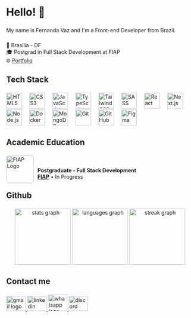 <h1 align="left">Hello! 👋</h1>

###

<p align="left">My name is Fernanda Vaz and I'm a Front-end Developer from Brazil.</p>

###

<p align="left">📍 Brasília - DF<br>🎓 Postgrad in Full Stack Development at FIAP<br> 🌐 <a href="https://fernanda-vaz.github.io/portfolio" target="_blank">Portfolio</a></p>

###

<h2 align="left">Tech Stack</h2>

###

<div align="left">
  <img src="https://cdn.jsdelivr.net/gh/devicons/devicon/icons/html5/html5-original.svg" width="42" height="42" alt="HTML5" title="HTML5" />
  <img width="12" />

  <img src="https://cdn.jsdelivr.net/gh/devicons/devicon/icons/css3/css3-original.svg" width="42" height="42" alt="CSS3" title="CSS3" />
  <img width="12" />

  <img src="https://cdn.jsdelivr.net/gh/devicons/devicon/icons/javascript/javascript-original.svg"  height="42" alt="JavaScript" title="JavaScript" />
  <img width="12" />

  <img src="https://cdn.jsdelivr.net/gh/devicons/devicon/icons/typescript/typescript-original.svg"  height="42" alt="TypeScript" title="TypeScript" />
  <img width="12" />

  <img src="https://cdn.jsdelivr.net/gh/devicons/devicon/icons/tailwindcss/tailwindcss-original.svg" height="42" alt="Tailwind CSS" title="Tailwind CSS" />
  <img width="12" />

  <img src="https://cdn.jsdelivr.net/gh/devicons/devicon/icons/sass/sass-original.svg" height="42" alt="SASS" title="SASS" />
  <img width="12" />

  <img src="https://cdn.jsdelivr.net/gh/devicons/devicon/icons/react/react-original.svg" height="42" alt="React" title="React" />
  <img width="12" />

  <img src="https://cdn.jsdelivr.net/gh/devicons/devicon/icons/nextjs/nextjs-original.svg" height="42" alt="Next.js" title="Next.js" />
  <img width="12" />

  <img src="https://cdn.jsdelivr.net/gh/devicons/devicon/icons/nodejs/nodejs-original.svg" height="42" alt="Node.js" title="Node.js" />
  <img width="12" />

  <img src="https://cdn.jsdelivr.net/gh/devicons/devicon/icons/docker/docker-original.svg" height="42" alt="Docker" title="Docker" />
  <img width="12" />

  <img src="https://cdn.jsdelivr.net/gh/devicons/devicon/icons/mongodb/mongodb-original.svg" height="42" alt="MongoDB" title="MongoDB" />
  <img width="12" />

  <img src="https://cdn.jsdelivr.net/gh/devicons/devicon/icons/git/git-original.svg" height="42" alt="Git" title="Git" />
  <img width="12" />

  <img src="https://cdn.jsdelivr.net/gh/devicons/devicon/icons/github/github-original.svg" height="42" alt="GitHub" title="GitHub" />
  <img width="12" />

  <img src="https://cdn.jsdelivr.net/gh/devicons/devicon/icons/figma/figma-original.svg" height="42" alt="Figma" title="Figma" />
</div>

###

<h2 align="left">Academic Education</h2>

###

<div>
  <img src="https://play-lh.googleusercontent.com/S70rI7VrwLic7_p-ax7iAOOopQhcPCzmqyLe5RLJmApTpkgTRaCwWsTNN1Uv1t_t3Pp5=w240-h480-rw" alt="FIAP Logo"
  min-width="74px" max-width="74px" width="74px" align="left" style="border-radius: 5px; margin-right: 10px;">
  <br/>
 
  **Postgraduate - Full Stack Development** \
  [**FIAP**](https://www.fiap.com.br/) • In Progress
  <br/> 
</div>

###

<h2 align="left">Github</h2>

###

<div align="center">
  <img src="https://github-readme-stats.vercel.app/api?username=fernanda-vaz&hide_title=false&hide_rank=false&show_icons=true&include_all_commits=true&count_private=true&disable_animations=false&theme=nightowl&locale=en&hide_border=true&order=1" height="150" alt="stats graph"  />
  <img src="https://github-readme-stats.vercel.app/api/top-langs?username=fernanda-vaz&locale=en&hide_title=false&layout=compact&card_width=320&langs_count=5&theme=nightowl&hide_border=true&order=2" height="150" alt="languages graph"  />
  <img src="https://streak-stats.demolab.com?user=fernanda-vaz&locale=en&mode=daily&theme=nightowl&hide_border=true&border_radius=5&order=3" height="150" alt="streak graph"  />
</div>

###

<h2 align="left">Contact me</h2>

###

<div align="left">
  <a href="mailto:fernandavazdev@gmail.com" target="_blank">
    <img src="https://raw.githubusercontent.com/maurodesouza/profile-readme-generator/master/src/assets/icons/social/gmail/default.svg" width="52" height="40" alt="gmail logo"  />
  </a>
     
  <a href="https://www.linkedin.com/in/vaz-fernanda" target="_blank">
    <img src="https://raw.githubusercontent.com/maurodesouza/profile-readme-generator/master/src/assets/icons/social/linkedin/default.svg" width="52" height="40" alt="linkedin logo"  />
  </a>

  <a href="https://wa.link/ax1g3o" target="_blank">
    <img src="https://raw.githubusercontent.com/maurodesouza/profile-readme-generator/master/src/assets/icons/social/whatsapp/default.svg" width="52" height="44" alt="whatsapp logo"  />
  </a>

  <a href="https://discord.com/users/.fernandavaz" target="_blank">
    <img src="https://raw.githubusercontent.com/maurodesouza/profile-readme-generator/master/src/assets/icons/social/discord/default.svg" width="52" height="40" alt="discord logo"  />
  </a>
</div>
